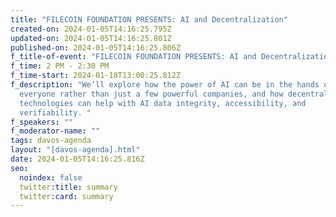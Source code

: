 ```yaml
---
title: "FILECOIN FOUNDATION PRESENTS: AI and Decentralization"
created-on: 2024-01-05T14:16:25.795Z
updated-on: 2024-01-05T14:16:25.801Z
published-on: 2024-01-05T14:16:25.806Z
f_title-of-event: "FILECOIN FOUNDATION PRESENTS: AI and Decentralization"
f_time: 2 PM - 2:30 PM
f_time-start: 2024-01-18T13:00:25.812Z
f_description: "We’ll explore how the power of AI can be in the hands of
  everyone rather than just a few powerful companies, and how decentralized
  technologies can help with AI data integrity, accessibility, and
  verifiability. "
f_speakers: ""
f_moderator-name: ""
tags: davos-agenda
layout: "[davos-agenda].html"
date: 2024-01-05T14:16:25.816Z
seo:
  noindex: false
  twitter:title: summary
  twitter:card: summary
---
```

